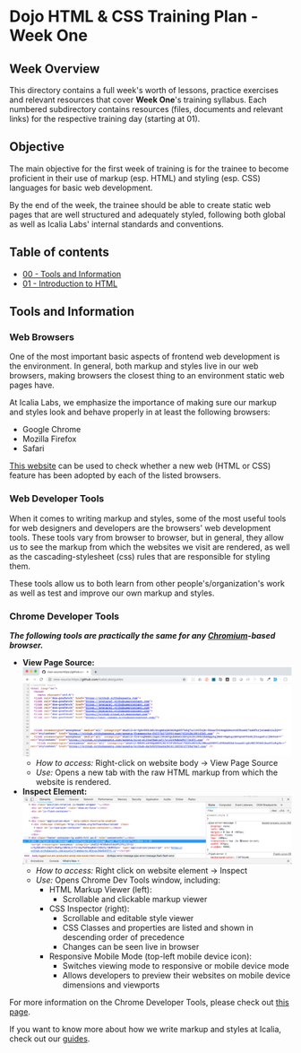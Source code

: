 # Dojo HTML & CSS Training Plan - Week One

## Week Overview

This directory contains a full week's worth of lessons, practice exercises and relevant resources that cover **Week One**'s training syllabus. Each numbered subdirectory contains resources (files, documents and relevant links) for the respective training day (starting at 01).

## Objective

The main objective for the first week of training is for the trainee to become proficient in their use of markup (esp. HTML) and styling (esp. CSS) languages for basic web development.

By the end of the week, the trainee should be able to create static web pages that are well structured and adequately styled, following both global as well as Icalia Labs' internal standards and conventions.

## Table of contents

* [00 - Tools and Information](#tools-and-information)
* [01 - Introduction to HTML](01)

## Tools and Information

### Web Browsers

One of the most important basic aspects of frontend web development is the environment. In general, both markup and styles live in our web browsers, making browsers the closest thing to an environment static web pages have.

At Icalia Labs, we emphasize the importance of making sure our markup and styles look and behave properly in at least the following browsers:

* Google Chrome
* Mozilla Firefox
* Safari

[This website](https://caniuse.com/) can be used to check whether a new web (HTML or CSS) feature has been adopted by each of the listed browsers.

### Web Developer Tools

When it comes to writing markup and styles, some of the most useful tools for web designers and developers are the browsers' web development tools. These tools vary from browser to browser, but in general, they allow us to see the markup from which the websites we visit are rendered, as well as the cascading-stylesheet (css) rules that are responsible for styling them.

These tools allow us to both learn from other people's/organization's work as well as test and improve our own markup and styles.

### Chrome Developer Tools

***The following tools are practically the same for any [Chromium](https://www.chromium.org/)-based browser.***

* **View Page Source:**
  ![view-page-source](images/chrome-view-page-source.png)
  * *How to access:* Right-click on website body -> View Page Source
  * *Use:* Opens a new tab with the raw HTML markup from which the website is rendered.
* **Inspect Element:**
  ![chrome-inspector](images/chrome-inspector.png)
  * *How to access:* Right click on website element -> Inspect
  * *Use:* Opens Chrome Dev Tools window, including:
    * HTML Markup Viewer (left):
      * Scrollable and clickable markup viewer
    * CSS Inspector (right):
      * Scrollable and editable style viewer
      * CSS Classes and properties are listed and shown in descending order of precedence
      * Changes can be seen live in browser
    * Responsive Mobile Mode (top-left mobile device icon):
      * Switches viewing mode to responsive or mobile device mode
      * Allows developers to preview their websites on mobile device dimensions and viewports

For more information on the Chrome Developer Tools, please check out [this page](https://developers.google.com/web/tools/chrome-devtools/).

If you want to know more about how we write markup and styles at Icalia, check out our [guides](https://github.com/IcaliaLabs/guides/tree/master/stack/ruby).
